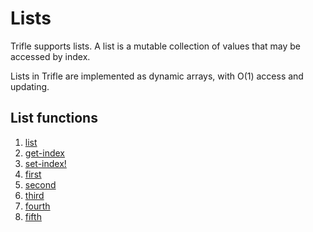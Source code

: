 # Lists

Trifle supports lists. A list is a mutable collection of values that may be
accessed by index.

Lists in Trifle are implemented as dynamic arrays, with O(1) access
and updating.

## List functions

1. [list](Lists-List.md)
2. [get-index](Lists-GetIndex.md)
3. [set-index!](Lists-SetIndex.md)
4. [first](Lists-First.md)
5. [second](Lists-Second.md)
6. [third](Lists-Third.md)
7. [fourth](Lists-Fourth.md)
8. [fifth](Lists-Fifth.md)
